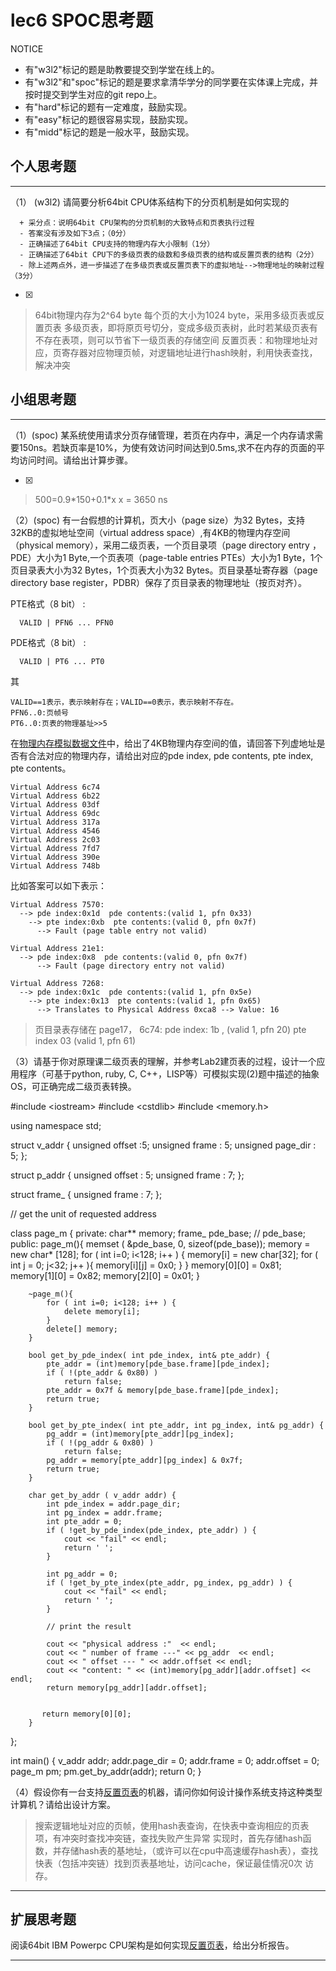 # lec6 SPOC思考题


NOTICE
- 有"w3l2"标记的题是助教要提交到学堂在线上的。
- 有"w3l2"和"spoc"标记的题是要求拿清华学分的同学要在实体课上完成，并按时提交到学生对应的git repo上。
- 有"hard"标记的题有一定难度，鼓励实现。
- 有"easy"标记的题很容易实现，鼓励实现。
- 有"midd"标记的题是一般水平，鼓励实现。


## 个人思考题
---

（1） (w3l2) 请简要分析64bit CPU体系结构下的分页机制是如何实现的
```
  + 采分点：说明64bit CPU架构的分页机制的大致特点和页表执行过程
  - 答案没有涉及如下3点；（0分）
  - 正确描述了64bit CPU支持的物理内存大小限制（1分）
  - 正确描述了64bit CPU下的多级页表的级数和多级页表的结构或反置页表的结构（2分）
  - 除上述两点外，进一步描述了在多级页表或反置页表下的虚拟地址-->物理地址的映射过程（3分）
 ```
- [x]  

>  
> 64bit物理内存为2^64 byte
> 每个页的大小为1024 byte，采用多级页表或反置页表
> 多级页表，即将原页号切分，变成多级页表树，此时若某级页表有不存在表项，则可以节省下一级页表的存储空间
> 反置页表：和物理地址对应，页寄存器对应物理页帧，对逻辑地址进行hash映射，利用快表查找，解决冲突 

## 小组思考题
---

（1）(spoc) 某系统使用请求分页存储管理，若页在内存中，满足一个内存请求需要150ns。若缺页率是10%，为使有效访问时间达到0.5ms,求不在内存的页面的平均访问时间。请给出计算步骤。 

- [x]  

> 500=0.9\*150+0.1\*x
> x = 3650 ns

（2）(spoc) 有一台假想的计算机，页大小（page size）为32 Bytes，支持32KB的虚拟地址空间（virtual address space）,有4KB的物理内存空间（physical memory），采用二级页表，一个页目录项（page directory entry ，PDE）大小为1 Byte,一个页表项（page-table entries
PTEs）大小为1 Byte，1个页目录表大小为32 Bytes，1个页表大小为32 Bytes。页目录基址寄存器（page directory base register，PDBR）保存了页目录表的物理地址（按页对齐）。

PTE格式（8 bit） :
```
  VALID | PFN6 ... PFN0
```
PDE格式（8 bit） :
```
  VALID | PT6 ... PT0
```
其
```
VALID==1表示，表示映射存在；VALID==0表示，表示映射不存在。
PFN6..0:页帧号
PT6..0:页表的物理基址>>5
```
在[物理内存模拟数据文件](./03-2-spoc-testdata.md)中，给出了4KB物理内存空间的值，请回答下列虚地址是否有合法对应的物理内存，请给出对应的pde index, pde contents, pte index, pte contents。
```
Virtual Address 6c74
Virtual Address 6b22
Virtual Address 03df
Virtual Address 69dc
Virtual Address 317a
Virtual Address 4546
Virtual Address 2c03
Virtual Address 7fd7
Virtual Address 390e
Virtual Address 748b
```

比如答案可以如下表示：
```
Virtual Address 7570:
  --> pde index:0x1d  pde contents:(valid 1, pfn 0x33)
    --> pte index:0xb  pte contents:(valid 0, pfn 0x7f)
      --> Fault (page table entry not valid)
      
Virtual Address 21e1:
  --> pde index:0x8  pde contents:(valid 0, pfn 0x7f)
      --> Fault (page directory entry not valid)

Virtual Address 7268:
  --> pde index:0x1c  pde contents:(valid 1, pfn 0x5e)
    --> pte index:0x13  pte contents:(valid 1, pfn 0x65)
      --> Translates to Physical Address 0xca8 --> Value: 16
```

> 页目录表存储在 page17，
> 6c74:   pde index: 1b , (valid 1, pfn 20)  pte index 03 (valid 1, pfn 61)

> 


（3）请基于你对原理课二级页表的理解，并参考Lab2建页表的过程，设计一个应用程序（可基于python, ruby, C, C++，LISP等）可模拟实现(2)题中描述的抽象OS，可正确完成二级页表转换。

>  
 \#include \<iostream\>
\#include \<cstdlib\>
\#include \<memory.h\>

using namespace std;


struct v_addr {
    unsigned offset :5;
    unsigned frame : 5;
    unsigned page_dir : 5;
};

struct p_addr {
    unsigned offset : 5;
    unsigned frame : 7;
};

struct frame_ {
    unsigned frame : 7;
};


// get the unit of requested address

class page_m {
    private:
        char** memory;
        frame_ pde_base;
        // pde_base;
    public:
        page_m(){
            memset ( &pde_base, 0, sizeof(pde_base));
            memory = new char* [128];
            for ( int i=0; i<128; i++ ) {
                memory[i] = new char[32];
                for ( int j = 0; j<32; j++ ){
                    memory[i][j] = 0x0;
                }
            }
            memory[0][0] = 0x81;
            memory[1][0] = 0x82;
            memory[2][0] = 0x01;
        }

        ~page_m(){
            for ( int i=0; i<128; i++ ) {
                delete memory[i];
            }
            delete[] memory;
        }

        bool get_by_pde_index( int pde_index, int& pte_addr) {
            pte_addr = (int)memory[pde_base.frame][pde_index];
            if ( !(pte_addr & 0x80) )
                return false;
            pte_addr = 0x7f & memory[pde_base.frame][pde_index];
            return true;
        }

        bool get_by_pte_index( int pte_addr, int pg_index, int& pg_addr) {
            pg_addr = (int)memory[pte_addr][pg_index];
            if ( !(pg_addr & 0x80) )
                return false;
            pg_addr = memory[pte_addr][pg_index] & 0x7f;
            return true;
        }
        
        char get_by_addr ( v_addr addr) {
            int pde_index = addr.page_dir;
            int pg_index = addr.frame;
            int pte_addr = 0;
            if ( !get_by_pde_index(pde_index, pte_addr) ) {
                cout << "fail" << endl;
                return ' ';
            }
            
            int pg_addr = 0;
            if ( !get_by_pte_index(pte_addr, pg_index, pg_addr) ) {
                cout << "fail" << endl;
                return ' ';
            }

            // print the result
            
            cout << "physical address :"  << endl; 
            cout << " number of frame ---" << pg_addr  << endl;
            cout << " offset --- " << addr.offset << endl;
            cout << "content: " << (int)memory[pg_addr][addr.offset] << endl;
            return memory[pg_addr][addr.offset];

                
           return memory[0][0]; 
        }
};

        
int main()
{
    v_addr addr;
    addr.page_dir = 0;
    addr.frame = 0;
    addr.offset = 0;
    page_m pm;
    pm.get_by_addr(addr);
    return 0;
}


（4）假设你有一台支持[反置页表](http://en.wikipedia.org/wiki/Page_table#Inverted_page_table)的机器，请问你如何设计操作系统支持这种类型计算机？请给出设计方案。

>  搜索逻辑地址对应的页帧，使用hash表查询，在快表中查询相应的页表项，有冲突时查找冲突链，查找失败产生异常
>  实现时，首先存储hash函数，并存储hash表的基地址，（或许可以在cpu中高速缓存hash表），查找快表（包括冲突链）找到页表基地址，访问cache，保证最佳情况0次 访存。


--- 

## 扩展思考题

阅读64bit IBM Powerpc CPU架构是如何实现[反置页表](http://en.wikipedia.org/wiki/Page_table#Inverted_page_table)，给出分析报告。

--- 
